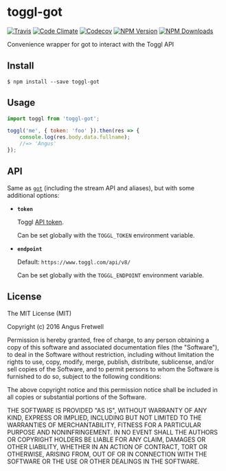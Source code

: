 toggl-got
=========

[![Travis](https://img.shields.io/travis/angusfretwell/toggl-got.svg)](https://travis-ci.org/angusfretwell/toggl-got)
[![Code Climate](https://img.shields.io/codeclimate/github/angusfretwell/toggl-got.svg)](https://codeclimate.com/github/angusfretwell/toggl-got)
[![Codecov](https://img.shields.io/codecov/c/github/angusfretwell/toggl-got.svg)](https://codecov.io/github/angusfretwell/toggl-got)
[![NPM Version](http://img.shields.io/npm/v/toggl-got.svg)](https://www.npmjs.org/package/toggl-got)
[![NPM Downloads](https://img.shields.io/npm/dm/toggl-got.svg)](https://www.npmjs.org/package/toggl-got)

Convenience wrapper for got to interact with the Toggl API

Install
-------

```
$ npm install --save toggl-got
```

Usage
-----

```js
import toggl from 'toggl-got';

toggl('me', { token: 'foo' }).then(res => {
	console.log(res.body.data.fullname);
	//=> 'Angus'
});
```

API
---

Same as [`got`](https://github.com/sindresorhus/got) (including the stream API and aliases), but with some additional options:

- **`token`**

	Toggl [API token](https://support.toggl.com/my-profile/#api).

	Can be set globally with the `TOGGL_TOKEN` environment variable.

- **`endpoint`**

	Default: `https://www.toggl.com/api/v8/`

	Can be set globally with the `TOGGL_ENDPOINT` environment variable.

License
-------

The MIT License (MIT)

Copyright (c) 2016 Angus Fretwell

Permission is hereby granted, free of charge, to any person obtaining a copy of this software and associated documentation files (the "Software"), to deal in the Software without restriction, including without limitation the rights to use, copy, modify, merge, publish, distribute, sublicense, and/or sell copies of the Software, and to permit persons to whom the Software is furnished to do so, subject to the following conditions:

The above copyright notice and this permission notice shall be included in all copies or substantial portions of the Software.

THE SOFTWARE IS PROVIDED "AS IS", WITHOUT WARRANTY OF ANY KIND, EXPRESS OR IMPLIED, INCLUDING BUT NOT LIMITED TO THE WARRANTIES OF MERCHANTABILITY, FITNESS FOR A PARTICULAR PURPOSE AND NONINFRINGEMENT. IN NO EVENT SHALL THE AUTHORS OR COPYRIGHT HOLDERS BE LIABLE FOR ANY CLAIM, DAMAGES OR OTHER LIABILITY, WHETHER IN AN ACTION OF CONTRACT, TORT OR OTHERWISE, ARISING FROM, OUT OF OR IN CONNECTION WITH THE SOFTWARE OR THE USE OR OTHER DEALINGS IN THE SOFTWARE.
